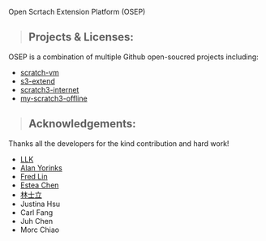 Open Scrtach Extension Platform (OSEP)

> ## Projects & Licenses:

OSEP is a combination of multiple Github open-soucred projects including:

+ [scratch-vm](https://github.com/LLK/scratch-vm/blob/develop/LICENSE)
+ [s3-extend](https://github.com/MrYsLab/s3-extend/blob/master/LICENSE)
+ [scratch3-internet](https://github.com/gasolin/scratch3-internet/blob/master/LICENSE)
+ [my-scratch3-offline](https://github.com/t301000/my-scratch3-offline)


> ## Acknowledgements:  

Thanks all the developers for the kind contribution and hard work!

+ [LLK](https://github.com/LLK)
+ [Alan Yorinks](https://github.com/MrYsLab)
+ [Fred Lin](https://github.com/gasolin)
+ [Estea Chen](https://github.com/estea8968)
+ [林士立](https://github.com/t301000)
+ Justina Hsu
+ Carl Fang
+ Juh Chen
+ Morc Chiao
